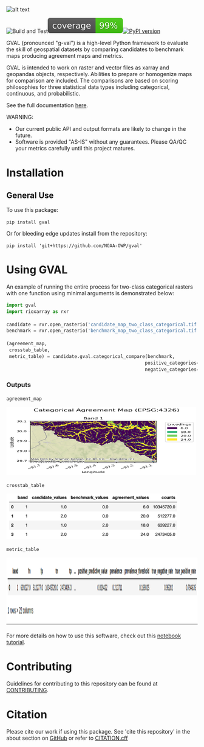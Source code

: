  ![alt
text](https://github.com/NOAA-OWP/gval/raw/main/docs/images/gval_light_mode.png#gh-light-mode-only)

![Build and
Test](https://github.com/NOAA-OWP/gval/actions/workflows/python-app.yml/badge.svg)![Coverage](https://github.com/NOAA-OWP/gval/raw/testing/docs/images/coverage.svg)[![PyPI
version](https://badge.fury.io/py/gval.svg)](https://badge.fury.io/py/gval)

GVAL (pronounced "g-val") is a high-level Python framework to evaluate
the skill of geospatial datasets by comparing candidates to benchmark
maps producing agreement maps and metrics.

GVAL is intended to work on raster and vector files as xarray and
geopandas objects, respectively. Abilities to prepare or homogenize maps
for comparison are included. The comparisons are based on scoring
philosophies for three statistical data types including categorical,
continuous, and probabilistic.

See the full documentation [here](https://noaa-owp.github.io/gval/).

WARNING:

- Our current public API and output formats are likely to change in the
  future.
- Software is provided "AS-IS" without any guarantees. Please QA/QC your
  metrics carefully until this project matures.

# Installation

## General Use

To use this package:

`pip install gval`

Or for bleeding edge updates install from the repository:

`pip install 'git+https://github.com/NOAA-OWP/gval'`

# Using GVAL

An example of running the entire process for two-class categorical
rasters with one function using minimal arguments is demonstrated below:

``` python
import gval
import rioxarray as rxr

candidate = rxr.open_rasterio('candidate_map_two_class_categorical.tif', mask_and_scale=True)
benchmark = rxr.open_rasterio('benchmark_map_two_class_categorical.tif', mask_and_scale=True)

(agreement_map,
 crosstab_table,
 metric_table) = candidate.gval.categorical_compare(benchmark,
                                                   positive_categories=[2],
                                                   negative_categories=[0, 1])
```

### Outputs

`agreement_map`

<img src="https://github.com/NOAA-OWP/gval/raw/main/docs/images/agreement_map.png" width="500" height="180" />

`crosstab_table`

<img src="https://github.com/NOAA-OWP/gval/raw/main/docs/images/cross_table.png" width="450" height="120" />

`metric_table`

<img src="https://github.com/NOAA-OWP/gval/raw/main/docs/images/metric_table.png" width="700" height="180" />

For more details on how to use this software, check out this [notebook
tutorial](https://github.com/NOAA-OWP/gval/blob/main/notebooks/Tutorial.ipynb).

# Contributing

Guidelines for contributing to this repository can be found at
[CONTRIBUTING](https://github.com/NOAA-OWP/gval/blob/main/CONTRIBUTING.MD).

# Citation

Please cite our work if using this package. See 'cite this repository'
in the about section on [GitHub](https://github.com/NOAA-OWP/gval/) or
refer to
[CITATION.cff](https://github.com/NOAA-OWP/gval/blob/main/CITATION.cff)
